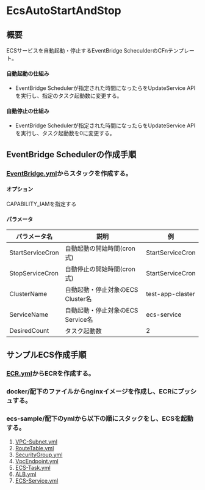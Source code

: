 # EcsAutoStartAndStop

## 概要

ECSサービスを自動起動・停止するEventBridge ScheculderのCFnテンプレート。

#### 自動起動の仕組み
- EventBridge Schedulerが指定された時間になったらをUpdateService APIを実行し、指定のタスク起動数に変更する。

#### 自動停止の仕組み
- EventBridge Schedulerが指定された時間になったらをUpdateService APIを実行し、タスク起動数を0に変更する。

## EventBridge Schedulerの作成手順

### [EventBridge.yml](eventbridge/EventBridge.yml)からスタックを作成する。

#### オプション
CAPABILITY_IAMを指定する

#### パラメータ
| パラメータ名 | 説明 | 例 | 
| ---- | ---- | ---- | 
| StartServiceCron | 自動起動の開始時間(cron式) | StartServiceCron |
| StopServiceCron | 自動停止の開始時間(cron式) | StartServiceCron |
| ClusterName | 自動起動・停止対象のECS Cluster名 | test-app-claster |
| ServiceName | 自動起動・停止対象のECS Service名 | ecs-service |
| DesiredCount | タスク起動数 | 2 |


## サンプルECS作成手順

### [ECR.yml](aws/ecs-sample/ecs/ECR.yml)からECRを作成する。

### docker/配下のファイルからnginxイメージを作成し、ECRにプッシュする。

### ecs-sample/配下のymlから以下の順にスタックをし、ECSを起動する。
1. [VPC-Subnet.yml](aws/ecs-sample/network/VPC-Subnet.yml)
2. [RouteTable.yml](aws/ecs-sample/network/RouteTable.yml)
3. [SecurityGroup.yml](aws/ecs-sample/security/SecurityGroup.yml)
4. [VpcEndpoint.yml](aws/ecs-sample/network/VpcEndpoint.yml)
5. [ECS-Task.yml](aws/ecs-sample/ecs/ECS-Task.yml)
6. [ALB.yml](aws/ecs-sample/alb/ALB.yml)
7. [ECS-Service.yml](aws/ecs-sample/ecs/ECS-Service.yml)


